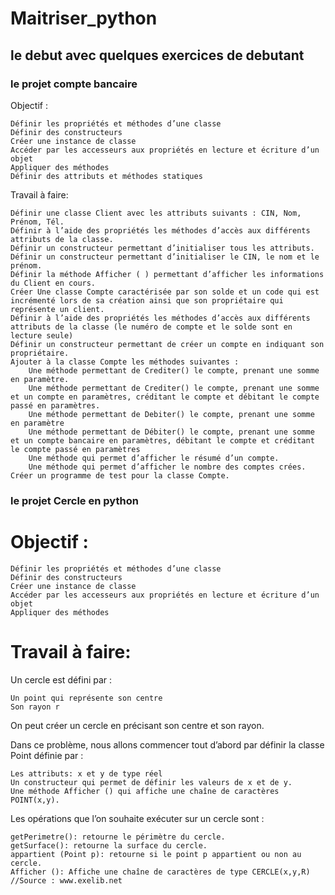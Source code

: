 # Maitriser_python
## le debut avec quelques exercices de debutant
### le projet compte bancaire 
Objectif :  

    Définir les propriétés et méthodes d’une classe
    Définir des constructeurs
    Créer une instance de classe
    Accéder par les accesseurs aux propriétés en lecture et écriture d’un objet
    Appliquer des méthodes
    Définir des attributs et méthodes statiques

Travail à faire:

    Définir une classe Client avec les attributs suivants : CIN, Nom, Prénom, Tél.
    Définir à l’aide des propriétés les méthodes d’accès aux différents attributs de la classe.
    Définir un constructeur permettant d’initialiser tous les attributs.
    Définir un constructeur permettant d’initialiser le CIN, le nom et le prénom.
    Définir la méthode Afficher ( ) permettant d’afficher les informations du Client en cours.
    Créer Une classe Compte caractérisée par son solde et un code qui est incrémenté lors de sa création ainsi que son propriétaire qui représente un client.
    Définir à l’aide des propriétés les méthodes d’accès aux différents attributs de la classe (le numéro de compte et le solde sont en lecture seule)
    Définir un constructeur permettant de créer un compte en indiquant son propriétaire.
    Ajouter à la classe Compte les méthodes suivantes :
        Une méthode permettant de Crediter() le compte, prenant une somme en paramètre.
        Une méthode permettant de Crediter() le compte, prenant une somme et un compte en paramètres, créditant le compte et débitant le compte passé en paramètres.
        Une méthode permettant de Debiter() le compte, prenant une somme en paramètre
        Une méthode permettant de Débiter() le compte, prenant une somme et un compte bancaire en paramètres, débitant le compte et créditant le compte passé en paramètres
        Une méthode qui permet d’afficher le résumé d’un compte.
        Une méthode qui permet d’afficher le nombre des comptes crées.
    Créer un programme de test pour la classe Compte.
### le projet Cercle en python
Objectif : 
=========

    Définir les propriétés et méthodes d’une classe
    Définir des constructeurs
    Créer une instance de classe
    Accéder par les accesseurs aux propriétés en lecture et écriture d’un objet
    Appliquer des méthodes

Travail à faire:
===============

Un cercle est défini par :

    Un point qui représente son centre 
    Son rayon r

On peut créer un cercle en précisant son centre et son rayon.

Dans ce problème, nous allons commencer tout d’abord par définir la classe Point définie par :

    Les attributs: x et y de type réel
    Un constructeur qui permet de définir les valeurs de x et de y.
    Une méthode Afficher () qui affiche une chaîne de caractères POINT(x,y).

Les opérations que l’on souhaite exécuter sur un cercle sont :

    getPerimetre(): retourne le périmètre du cercle.
    getSurface(): retourne la surface du cercle.
    appartient (Point p): retourne si le point p appartient ou non au cercle.
    Afficher (): Affiche une chaîne de caractères de type CERCLE(x,y,R)
    //Source : www.exelib.net
